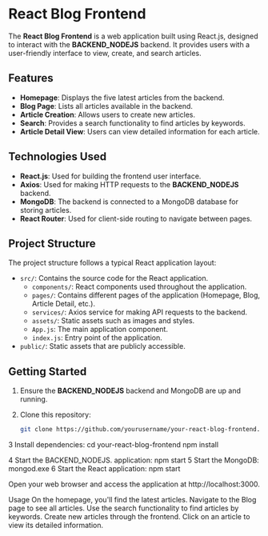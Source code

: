 # React Blog Frontend

The **React Blog Frontend** is a web application built using React.js, designed to interact with the **BACKEND_NODEJS** backend. It provides users with a user-friendly interface to view, create, and search articles.

## Features

- **Homepage**: Displays the five latest articles from the backend.
- **Blog Page**: Lists all articles available in the backend.
- **Article Creation**: Allows users to create new articles.
- **Search**: Provides a search functionality to find articles by keywords.
- **Article Detail View**: Users can view detailed information for each article.

## Technologies Used

- **React.js**: Used for building the frontend user interface.
- **Axios**: Used for making HTTP requests to the **BACKEND_NODEJS** backend.
- **MongoDB**: The backend is connected to a MongoDB database for storing articles.
- **React Router**: Used for client-side routing to navigate between pages.

## Project Structure

The project structure follows a typical React application layout:

- `src/`: Contains the source code for the React application.
  - `components/`: React components used throughout the application.
  - `pages/`: Contains different pages of the application (Homepage, Blog, Article Detail, etc.).
  - `services/`: Axios service for making API requests to the backend.
  - `assets/`: Static assets such as images and styles.
  - `App.js`: The main application component.
  - `index.js`: Entry point of the application.
- `public/`: Static assets that are publicly accessible.

## Getting Started

1. Ensure the **BACKEND_NODEJS** backend and MongoDB are up and running.

2. Clone this repository:

   ```bash
   git clone https://github.com/yourusername/your-react-blog-frontend.git

3 Install dependencies:
cd your-react-blog-frontend
npm install

4 Start the BACKEND_NODEJS. application:
npm start
5 Start the MongoDB:
mongod.exe
6 Start the React application:
npm start


Open your web browser and access the application at http://localhost:3000.

Usage
On the homepage, you'll find the latest articles.
Navigate to the Blog page to see all articles.
Use the search functionality to find articles by keywords.
Create new articles through the frontend.
Click on an article to view its detailed information.
